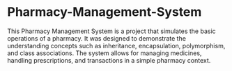 # Pharmacy-Management-System
This Pharmacy Management System is a project that simulates the basic operations of a pharmacy. It was designed to demonstrate the understanding concepts such as inheritance, encapsulation, polymorphism, and class associations. The system allows for managing medicines, handling prescriptions, and transactions in a simple pharmacy context.
